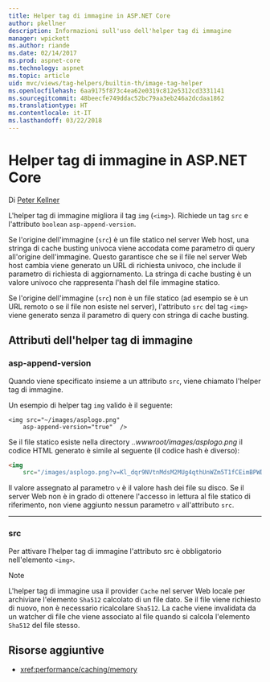 ```yaml
---
title: Helper tag di immagine in ASP.NET Core
author: pkellner
description: Informazioni sull'uso dell'helper tag di immagine
manager: wpickett
ms.author: riande
ms.date: 02/14/2017
ms.prod: aspnet-core
ms.technology: aspnet
ms.topic: article
uid: mvc/views/tag-helpers/builtin-th/image-tag-helper
ms.openlocfilehash: 6aa9175f873c4ea62e0319c812e5312cd3331141
ms.sourcegitcommit: 48beecfe749ddac52bc79aa3eb246a2dcdaa1862
ms.translationtype: HT
ms.contentlocale: it-IT
ms.lasthandoff: 03/22/2018
---
```

# <a name="image-tag-helper-in-aspnet-core"></a>Helper tag di immagine in ASP.NET Core

Di [Peter Kellner](http://peterkellner.net) 

L'helper tag di immagine migliora il tag `img` (`<img>`). Richiede un tag `src` e l'attributo `boolean` `asp-append-version`.

Se l'origine dell'immagine (`src`) è un file statico nel server Web host, una stringa di cache busting univoca viene accodata come parametro di query all'origine dell'immagine. Questo garantisce che se il file nel server Web host cambia viene generato un URL di richiesta univoco, che include il parametro di richiesta di aggiornamento. La stringa di cache busting è un valore univoco che rappresenta l'hash del file immagine statico.

Se l'origine dell'immagine (`src`) non è un file statico (ad esempio se è un URL remoto o se il file non esiste nel server), l'attributo `src` del tag `<img>` viene generato senza il parametro di query con stringa di cache busting.

## <a name="image-tag-helper-attributes"></a>Attributi dell'helper tag di immagine


### <a name="asp-append-version"></a>asp-append-version

Quando viene specificato insieme a un attributo `src`, viene chiamato l'helper tag di immagine.

Un esempio di helper tag `img` valido è il seguente:

```cshtml
<img src="~/images/asplogo.png" 
    asp-append-version="true"  />
```

Se il file statico esiste nella directory *..wwwroot/images/asplogo.png* il codice HTML generato è simile al seguente (il codice hash è diverso):

```html
<img 
    src="/images/asplogo.png?v=Kl_dqr9NVtnMdsM2MUg4qthUnWZm5T1fCEimBPWDNgM"/>
```

Il valore assegnato al parametro `v` è il valore hash dei file su disco. Se il server Web non è in grado di ottenere l'accesso in lettura al file statico di riferimento, non viene aggiunto nessun parametro `v` all'attributo `src`.

- - -

### <a name="src"></a>src

Per attivare l'helper tag di immagine l'attributo src è obbligatorio nell'elemento `<img>`. 

> [!NOTE]
> L'helper tag di immagine usa il provider `Cache` nel server Web locale per archiviare l'elemento `Sha512` calcolato di un file dato. Se il file viene richiesto di nuovo, non è necessario ricalcolare `Sha512`. La cache viene invalidata da un watcher di file che viene associato al file quando si calcola l'elemento `Sha512` del file stesso.

## <a name="additional-resources"></a>Risorse aggiuntive

* <xref:performance/caching/memory>
